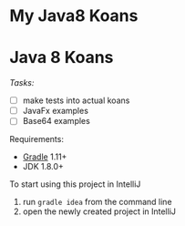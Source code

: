 My Java8 Koans
================

# Java 8 Koans
_Tasks:_
- [ ] make tests into actual koans
- [ ] JavaFx examples
- [ ] Base64 examples

Requirements:
* [Gradle](http://www.gradle.org/) 1.11+
* JDK 1.8.0+


To start using this project in IntelliJ

1. run `gradle idea` from the command line
2. open the newly created project in IntelliJ
